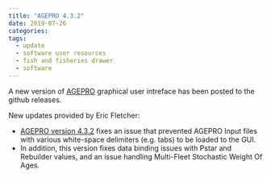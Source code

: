 ```yaml
---
title: "AGEPRO 4.3.2"
date: 2019-07-26
categories:
tags:
  - update
  - software user resources
  - fish and fisheries drawer
  - software
---
```


A new version of [AGEPRO](https://nmfs-fish-tools.github.io/AGEPRO) graphical user intreface has been posted to the github releases.

New updates provided by Eric Fletcher:

- [AGEPRO version 4.3.2](https://github.com/PIFSCstockassessments/AGEPRO-GUI/releases/tag/v4.3.2 ) fixes an issue that prevented AGEPRO Input files
with various white-space delimiters (e.g. tabs) to be loaded to the GUI.
- In addition, this version fixes data binding issues
with Pstar and Rebuilder values, and an issue handling Multi-Fleet
Stochastic Weight Of Ages.
